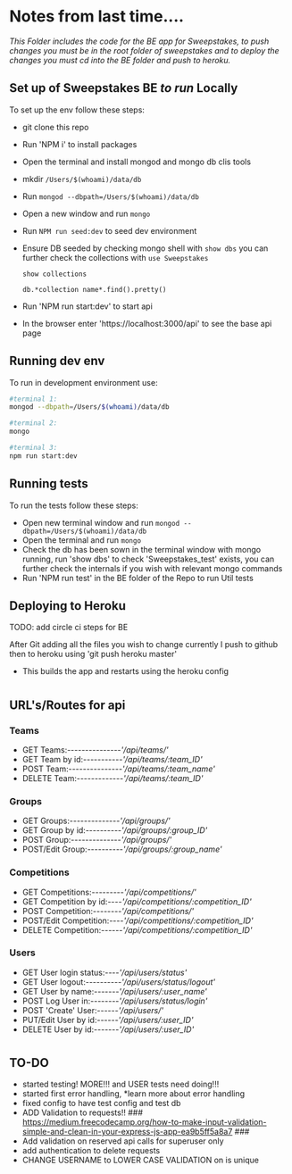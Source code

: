 # **Notes from last time....**

*This Folder includes the code for the BE app for Sweepstakes, to push changes you must be in the root folder of sweepstakes and to deploy the changes you must cd into the BE folder and push to heroku.*

## **Set up of Sweepstakes BE *to run* Locally**

To set up the env follow these steps:
- git clone this repo
- Run 'NPM i' to install packages
- Open the terminal and install mongod and mongo db clis tools
- mkdir `/Users/$(whoami)/data/db`
- Run `mongod --dbpath=/Users/$(whoami)/data/db`
- Open a new window and run `mongo`
- Run `NPM run seed:dev` to seed dev environment
- Ensure DB seeded by checking mongo shell with `show dbs` you can further check the collections with 
	`use Sweepstakes`
	
	`show collections`

	`db.*collection name*.find().pretty()`
- Run 'NPM run start:dev' to start api
- In the browser enter 'https://localhost:3000/api' to see the base api page

## **Running dev env**

To run in development environment use:

```bash
#terminal 1:
mongod --dbpath=/Users/$(whoami)/data/db

#terminal 2:
mongo

#terminal 3:
npm run start:dev
```



## **Running tests**

To run the tests follow these steps:
- Open new terminal window and run `mongod --dbpath=/Users/$(whoami)/data/db`
- Open the terminal and run `mongo`
- Check the db has been sown in the terminal window with mongo running, run 'show dbs' to check 'Sweepstakes_test' exists, you can further check the internals if you wish with relevant mongo commands
- Run 'NPM run test' in the BE folder of the Repo to run Util tests

## **Deploying to Heroku**
TODO: add circle ci steps for BE

After Git adding all the files you wish to change currently I push to github then to heroku using 'git push heroku master'
- This builds the app and restarts using the heroku config

#
## **URL's/Routes for api**
### **Teams**
- GET Teams:---------------*'/api/teams/'*
- GET Team by id:-----------*'/api/teams/:team_ID'*
- POST Team:---------------*'/api/teams/:team_name'*
- DELETE Team:-------------*'/api/teams/:team_ID'*

### **Groups**
- GET Groups:--------------*'/api/groups/'*
- GET Group by id:----------*'/api/groups/:group_ID'*
- POST Group:--------------*'/api/groups/'*
- POST/Edit Group:----------*'/api/groups/:group_name'*

### **Competitions**
- GET Competitions:---------*'/api/competitions/'*
- GET Competition by id:----*'/api/competitions/:competition_ID'*
- POST Competition:--------*'/api/competitions/'*
- POST/Edit Competition:----*'/api/competitions/:competition_ID'*
- DELETE Competition:------*'/api/competitions/:competition_ID'*

### **Users**
- GET User login status:----*'/api/users/status'*
- GET User logout:----------*'/api/users/status/logout'*
- GET User by name:-------*'/api/users/:user_name'*
- POST Log User in:--------*'/api/users/status/login'*
- POST 'Create' User:------*'/api/users/'*
- PUT/Edit User by id:------*'/api/users/:user_ID'*
- DELETE User by id:-------*'/api/users/:user_ID'*

#

## **TO-DO**

- started testing! MORE!!! and USER tests need doing!!!
- started first error handling, *learn more about error handling
- fixed config to have test config and test db
- ADD Validation to requests!! ### https://medium.freecodecamp.org/how-to-make-input-validation-simple-and-clean-in-your-express-js-app-ea9b5ff5a8a7 ###
- Add validation on reserved api calls for superuser only 
- add authentication to delete requests
- CHANGE USERNAME to LOWER CASE VALIDATION on is unique

#